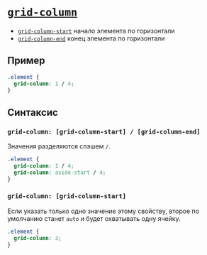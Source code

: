 # [`grid-column`](../index.md)

- [`grid-column-start`](./grid-column-start.md) начало элемента по горизонтали
- [`grid-column-end`](./grid-column-end.md) конец элемента по горизонтали

## Пример

```css
.element {
  grid-column: 1 / 4;
}
```

## Синтаксис

### `grid-column: [grid-column-start] / [grid-column-end]`

Значения разделяются слэшем `/`.

```css
.element {
  grid-column: 1 / 4;
  grid-column: aside-start / 4;
}
```

### `grid-column: [grid-column-start]`

Если указать только одно значение этому свойству, второе по умолчанию станет `auto` и будет охватывать одну ячейку.

```css
.element {
  grid-column: 2;
}
```
